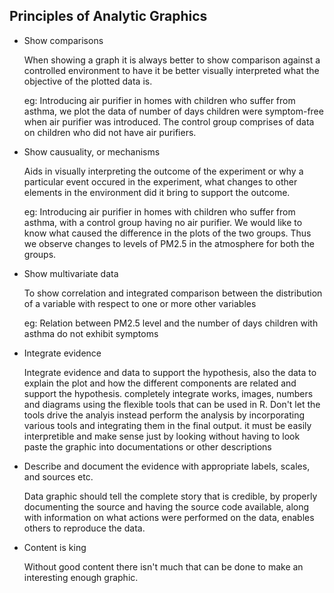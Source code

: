 ## Principles of Analytic Graphics 

* Show comparisons
  
  When showing a graph it is always better to show comparison against 
  a controlled environment to have it be better visually interpreted 
  what the objective of the plotted data is.
  
  eg: Introducing air purifier in homes with children who suffer from 
  asthma, we plot the data of number of days children were symptom-free 
  when air purifier was introduced. The control group comprises of data 
  on children who did not have air purifiers.
  
* Show causuality, or mechanisms

  Aids in visually interpreting the outcome of the experiment or why 
  a particular event occured in the experiment, what changes to other 
  elements in the environment did it bring to support the outcome.
  
  eg: Introducing air purifier in homes with children who suffer from 
  asthma, with a control group having no air purifier. We would like to 
  know what caused the difference in the plots of the two groups. Thus 
  we observe changes to levels of PM2.5 in the atmosphere for both the 
  groups.

* Show multivariate data 

  To show correlation and integrated comparison between the distribution 
  of a variable with respect to one or more other variables 
  
  eg: Relation between PM2.5 level and the number of days children with 
  asthma do not exhibit symptoms 

* Integrate evidence 
  
  Integrate evidence and data to support the hypothesis, also the data to 
  explain the plot and how the different components are related and support 
  the hypothesis. completely integrate works, images, numbers and diagrams 
  using the flexible tools that can be used in R. Don't let the tools drive
  the analyis instead perform the analysis by incorporating various tools 
  and integrating them in the final output. it must be easily interpretible 
  and make sense just by looking without having to look paste the graphic 
  into documentations or other descriptions 
  
* Describe and document the evidence with appropriate labels, scales, 
  and sources etc.
  
  Data graphic should tell the complete story that is credible, by properly 
  documenting the source and having the source code available, along with 
  information on what actions were performed on the data, enables others to 
  reproduce the data. 

* Content is king
  
  Without good content there isn't much that can be done to make an interesting 
  enough graphic. 
  
